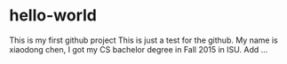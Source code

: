 # hello-world
This is my first github project
This is just a test for the github.
My name is xiaodong chen, I got my CS bachelor degree in Fall 2015 in ISU.
Add ...


